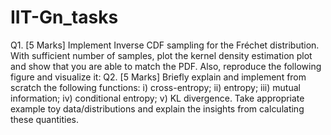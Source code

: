 # IIT-Gn_tasks
Q1. [5 Marks] Implement Inverse CDF sampling for the Fréchet distribution. With sufficient
number of samples, plot the kernel density estimation plot and show that you are able to
match the PDF. Also, reproduce the following figure and visualize it:
Q2. [5 Marks] Briefly explain and implement from scratch the following functions: i)
cross-entropy; ii) entropy; iii) mutual information; iv) conditional entropy; v) KL
divergence. Take appropriate example toy data/distributions and explain the insights
from calculating these quantities.
